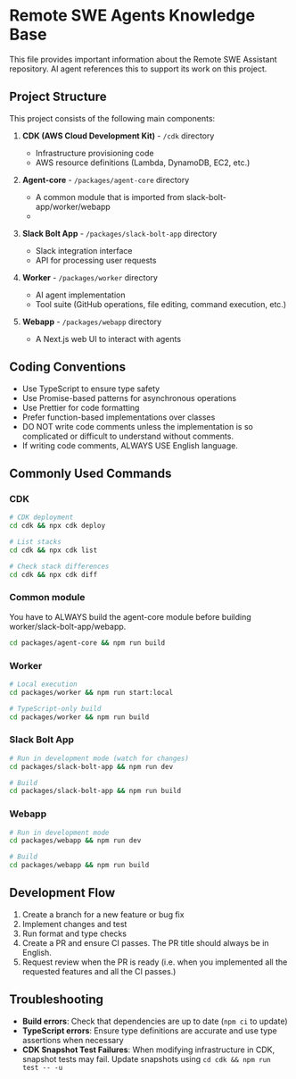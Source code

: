 # Remote SWE Agents Knowledge Base

This file provides important information about the Remote SWE Assistant repository. AI agent references this to support its work on this project.

## Project Structure

This project consists of the following main components:

1. **CDK (AWS Cloud Development Kit)** - `/cdk` directory
   - Infrastructure provisioning code
   - AWS resource definitions (Lambda, DynamoDB, EC2, etc.)

2. **Agent-core** - `/packages/agent-core` directory
   - A common module that is imported from slack-bolt-app/worker/webapp
   - 
3. **Slack Bolt App** - `/packages/slack-bolt-app` directory
   - Slack integration interface
   - API for processing user requests

4. **Worker** - `/packages/worker` directory
   - AI agent implementation
   - Tool suite (GitHub operations, file editing, command execution, etc.)

5. **Webapp** - `/packages/webapp` directory
   - A Next.js web UI to interact with agents

## Coding Conventions

- Use TypeScript to ensure type safety
- Use Promise-based patterns for asynchronous operations
- Use Prettier for code formatting
- Prefer function-based implementations over classes
- DO NOT write code comments unless the implementation is so complicated or difficult to understand without comments.
- If writing code comments, ALWAYS USE English language.

## Commonly Used Commands

### CDK

```bash
# CDK deployment
cd cdk && npx cdk deploy

# List stacks
cd cdk && npx cdk list

# Check stack differences
cd cdk && npx cdk diff
```

### Common module

You have to ALWAYS build the agent-core module before building worker/slack-bolt-app/webapp.

```bash
cd packages/agent-core && npm run build
```

### Worker

```bash
# Local execution
cd packages/worker && npm run start:local

# TypeScript-only build
cd packages/worker && npm run build
```

### Slack Bolt App

```bash
# Run in development mode (watch for changes)
cd packages/slack-bolt-app && npm run dev

# Build
cd packages/slack-bolt-app && npm run build
```

### Webapp

```bash
# Run in development mode
cd packages/webapp && npm run dev

# Build
cd packages/webapp && npm run build
```

## Development Flow

1. Create a branch for a new feature or bug fix
2. Implement changes and test
3. Run format and type checks
4. Create a PR and ensure CI passes. The PR title should always be in English.
5. Request review when the PR is ready (i.e. when you implemented all the requested features and all the CI passes.)

## Troubleshooting

- **Build errors**: Check that dependencies are up to date (`npm ci` to update)
- **TypeScript errors**: Ensure type definitions are accurate and use type assertions when necessary
- **CDK Snapshot Test Failures**: When modifying infrastructure in CDK, snapshot tests may fail. Update snapshots using `cd cdk && npm run test -- -u`
